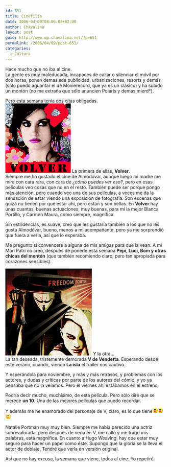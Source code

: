 ```yaml
---
id: 651
title: Cinefilia
date: 2006-04-09T08:06:02+02:00
author: Chavalina
layout: post
guid: http://www.wp.chavalina.net/?p=651
permalink: /2006/04/09/post-651/
categories:
  - Cultura
---
```

Hace mucho que no iba al cine.  
La gente es muy maleducada, incapaces de callar o silenciar el m&oacute;vil por dos horas, ponen demasiada publicidad, urbanizaciones, resorts y dem&aacute;s (s&oacute;lo puedo aguantar el de Movierecord, que ya es un cl&aacute;sico) y ha subido un mont&oacute;n (no me extra&ntilde;a que s&oacute;lo anuncien Polaris y dem&aacute;s mierd*).

Pero esta semana ten&iacute;a dos citas obligadas.  
<img class="imgizqda" src="/imagenes/fotos/volver-almodovar.jpg" alt="Cartel de Volver, pel&iacute;cula de Pedro Almod&oacute;var" /> La primera de ellas, **Volver**.  
Siempre me ha gustado el cine de Almod&oacute;var, aunque luego mi madre me mira con cara rara, con cara de _&iquest;c&oacute;mo puedes ver eso?_, pero en esas pel&iacute;culas veo cosas que no en el resto. Tambi&eacute;n puede ser porque pongo m&aacute;s atenci&oacute;n, pero cuando veo una de sus pel&iacute;culas, a veces me da la sensaci&oacute;n de estar viendo una exposici&oacute;n de fotograf&iacute;a. Son escenas que quiz&aacute; no tienen por qu&eacute; estar ah&iacute;, pero est&aacute;n y son bellas. En **Volver** hay unas cuantas, buenas actuaciones, muy buenas, para m&iacute; la mejor Blanca Portillo, y Carmen Maura, como siempre, magn&iacute;fica.

Sin estridencias, es suave, creo que les gustar&iacute;a tambi&eacute;n a los que no les gusta Almod&oacute;var, bueno, menos a mi acompa&ntilde;ante, pero ya me sorprendi&oacute; que fuera a verla, as&iacute; que lo esperaba. 

Me pregunto si convencer&eacute; a alguna de mis amigas para que la vean. A mi Mari Patri no creo, despu&eacute;s de ponerle esta semana **Pepi, Luci, Bom y otras chicas del mont&oacute;n** (que tambi&eacute;n recomiendo claro, pero tan apropiada para corazones sensibles).

<img class="imgizqda" src="/imagenes/fotos/v-de-vendetta.jpg" alt="V de Vendetta" /> Y la otra&#8230;  
La tan deseada, tristemente demorada **V de Vendetta**. Esperando desde este verano, cuando, viendo **La isla** el trailer nos cautiv&oacute;.

Y esper&aacute;ndola para noviembre, y m&aacute;s y m&aacute;s retrasos, y problemas con los actores, y dudas y cr&iacute;ticas por parte de los autores del c&oacute;mic, y yo ya pensaba que no la ve&iacute;amos. Pero el viernes ah&iacute; est&aacute;bamos en el estreno.

Podr&iacute;a decir mucho, much&iacute;simo, de esta pel&iacute;cula. Pero s&oacute;lo dir&eacute; que se merece **un 10**. Una de las mejores pel&iacute;culas que puedo recordar.

Y adem&aacute;s me he enamorado del personaje de V, claro, es lo que tiene![emo](/imagenes/emoticonos/risa.gif)![emo](/imagenes/emoticonos/risa.gif)![emo](/imagenes/emoticonos/guino.gif) 

Natalie Portman muy muy bien. Siempre me hab&iacute;a parecido una actriz sobrevalorada, pero despu&eacute;s de verla en V, me callo y me trago mis palabras, est&aacute; magn&iacute;fica. En cuanto a Hugo Weaving, hay que estar muy seguro para hacer un papel como &eacute;ste. Supongo que la gloria se la lleva el actor de doblaje. Tendr&eacute; que verla en versi&oacute;n original. 

As&iacute; que no hay excusa, la semana que viene, todos al cine. Yo repetir&eacute;.